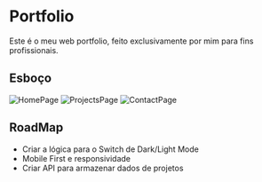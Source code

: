# Portfolio

Este é o meu web portfolio, feito exclusivamente por mim para fins profissionais.

## Esboço
![HomePage](https://user-images.githubusercontent.com/42069442/128221662-d45e4fe4-4e87-4492-b231-0283c0ef22e3.png)
![ProjectsPage](https://user-images.githubusercontent.com/42069442/128221678-bb5dbf18-100a-4ab7-a38a-8332a82c1a89.png)
![ContactPage](https://user-images.githubusercontent.com/42069442/128221687-547eb794-7811-418d-a8ba-d4764c35cf3b.png)
## RoadMap
- Criar a lógica para o Switch de Dark/Light Mode
- Mobile First e responsividade
- Criar API para armazenar dados de projetos
